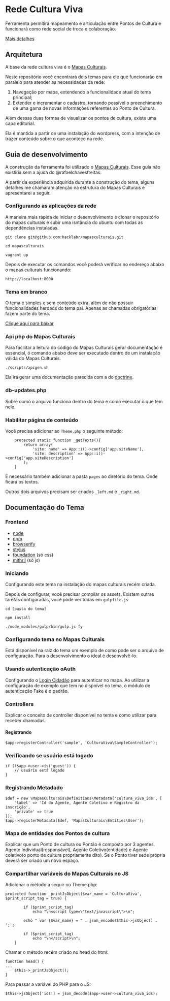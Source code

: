 # Rede Cultura Viva

Ferramenta permitirá mapeamento e articulação entre Pontos de Cultura e funcionará como rede social de troca e colaboração.

[Mais detalhes](www.brasil.gov.br/cultura/2015/06/primeira-versao-de-cadastro-de-pontos-de-cultura-e-apresentada)

## Arquitetura

A base da rede cultura viva é o [Mapas Culturais](https://github.com/hacklabr/mapasculturais). 

Neste repositório você encontrará dois temas para ele que funcionarão em paralelo para atender as necessidades da rede:

1. Navegação por mapa, extendendo a funcionalidade atual do tema principal; 
2. Extender e incrementar o cadastro, tornando possível o preenchimento de uma gama de novas informações referentes ao Ponto de Cultura.

Além dessas duas formas de visualizar os pontos de cultura, existe uma capa editorial.

Ela é mantida a partir de uma instalação do wordpress, com a intenção de trazer conteúdo sobre o que acontece na rede.

## Guia de desenvolvimento

A construção da ferramenta foi utilizado o [Mapas Culturais](https://github.com/hacklabr/mapasculturais). Esse guia não existiria sem a ajuda do @rafaelchavesfreitas.

A partir da experiência adquirida durante a construção do tema, alguns detalhes me chamaram atenção na estrutura do Mapas Culturais e apresentarei a seguir.

### Configurando as aplicações da rede

A maneira mais rápida de iniciar o desenvolvimento é clonar o repositório do mapas culturais e subir uma isntância do ubuntu com todas as dependências instaladas.

```git clone git@github.com:hacklabr/mapasculturais.git```

```cd mapasculturais```

```vagrant up```

Depois de executar os comandos você poderá verificar no endereço abaixo o mapas culturais funcionando:

``` http://localhost:8000 ```

### Tema em branco

O tema é simples e sem conteúdo extra, além de não possuir funcionalidades herdads do tema pai. Apenas as chamadas obrigatórias fazem parte do tema. 

[Clique aqui para baixar](https://github.com/institutotim/rede-cultura-viva/releases/tag/0.1)

### Api php do Mapas Culturais

Para facilitar a leitura do código do Mapas Culturais gerar documentação é essencial, ó comando abaixo deve ser executado dentro de um instalação válida do Mapas Culturais.

``` ./scripts/apigen.sh ```

Ela irá gerar uma documentação parecida com a do [doctrine](http://www.doctrine-project.org/api/orm/2.4/).

### db-updates.php

Sobre como o arquivo funciona dentro do tema e como executar o que tem nele.

### Habilitar página de conteúdo

Você precisa adicionar ao ``` Theme.php ``` o seguinte método:

```
    protected static function _getTexts(){
        return array(
            'site: name' => App::i()->config['app.siteName'],
            'site: description' => App::i()->config['app.siteDescription']
		);
	}
```

É necessário também adicionar a pasta ``` pages ``` ao diretório do tema. Onde ficará os textos.

Outros dois arquivos precisam ser criados ``` _left.md ``` e ``` _right.md ```.

## Documentação do Tema

### Frontend

* [node](http://nodejs.org/)
* [npm](http://npmjs.com/)
* [browserify](http://browserify.org)
* [stylus](http://learnboost.github.io/stylus/)
* [foundation](http://foundation.zurb.com/docs/) (só css)
* [mithril](http://lhorie.github.io/mithril/) (só js)

### Iniciando

Configurando este tema na instalação do mapas culturais recém criada.

Depois de configurar, você precisar compilar os assets. Existem outras tarefas configuradas, você pode ver todas em ``` gulpfile.js ```

``` cd [pasta do tema] ```

``` npm install ```

``` ./node_modules/gulp/bin/gulp.js fy ```

### Configurando tema no Mapas Culturais

Está disponível na raiz do tema um exemplo de como pode ser o arquivo de configuração. Para o desenvolvimento o ideal é desenvolvê-lo.

### Usando autenticação oAuth

Configurando o [Login Cidadão](https://github.com/PROCERGS/login-cidadao/tree/dev) para autenticar no mapa. Ao utilizar a configuração de exemplo que tem no dispnível no tema, o módulo de autenticação Fake é o padrão.

### Controllers

Explicar o conceito de controller disponível no tema e como utilizar para receber chamadas.

#### Registrando

```
$app->registerController('sample', 'CulturaViva\SampleController');

```

### Verificando se usuário está logado

```
if (!$app->user->is('guest')) {
	// usuário está logado
}
```

### Registrando Metadado

```
$def = new \MapasCulturais\Definitions\Metadata('cultura_viva_ids', [
	'label' => 'Id do Agente, Agente Coletivo e Registro da inscrição',
	'private' => true
]);
$app->registerMetadata($def, 'MapasCulturais\Entities\User');

```

### Mapa de entidades dos Pontos de cultura

Explicar que um Ponto de cultura ou Pontão é composto por 3 agentes. Agente Individual(responsável), Agente Coletivo(entidade) e Agente coletivo(o ponto de cultura propriamente dito). Se o Ponto tiver sede própria deverá ser criado um novo espaço.

### Compartilhar variáveis do Mapas Culturais no JS

Adicionar o método a seguir no Theme.php:

``` 
protected function _printJsObject($var_name = 'CulturaViva', $print_script_tag = true) {

        if ($print_script_tag)
            echo "\n<script type=\"text/javascript\">\n";

        echo " var {$var_name} = " . json_encode($this->jsObject) . ';';

        if ($print_script_tag)
            echo "\n</script>\n";
    }
```

Chamar o método recém criado no head do html:

```
function head() {
...
	$this->_printJsObject();
}
```


Para passar a variável do PHP para o JS:

```
$this->jsObject['ids'] = json_decode($app->user->cultura_viva_ids);
```

